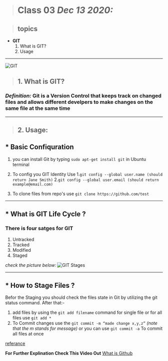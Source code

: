 > # Class 03 *Dec 13 2020:*

> ## topics

* __GIT__
   1. What is GIT?
   2. Usage

---

![GIT](https://tr3.cbsistatic.com/hub/i/r/2017/10/31/af72d5e4-2f4c-48b5-954c-e4fa24fb0a97/resize/1200x/9f5c03620b98aa0a8d1a3caedded38fe/git-logo.jpg)
> ## 1. What is GIT?

### ***Definition:*** Git is a Version Control that keeps track on changed files and allows different develpers to make changes on the same file at the same time 

---


> ## 2. Usage:

## * Basic Confiquration  
1. you can install Git by typing  `sudo apt-get install git` in Ubuntu terminal 
2. To config you GIT Identity Use 
   1.`git config --global user.name (should return Jane Smith)`
   2.`git config --global user.email (should return example@email.com)`
   
3. To clone files from repo's use  `git clone https://github.com/test`
---
## * What is GIT Life Cycle ?
   ### There is four satges for GIT
   1. Untracked 
   2. Tracked 
   3. Modified
   4. Staged
   
   *check the picture below:*
   ![GIT Stages](https://blog.udemy.com/wp-content/uploads/2015/08/image006.png)
 
 ---
 ## * How to Stage Files ?
   Befor the Staging you should check the files state in Git by utilizing the git status command. After that:- 
   1. add files by using the `git add filename` command for single file or for all files use `git add *` 
   2. To Commit changes use the `git commit -m “made change x,y,z”` *(note that the m stands for message)* or you can use  `git commit -a` To commit all files at once 
   
   
  [referance](https://blog.udemy.com/git-tutorial-a-comprehensive-guide/#2_4)
   
  __For Further Explination Check This Video Out__ [What is Github](https://www.youtube.com/watch?v=w3jLJU7DT5E) 
   
